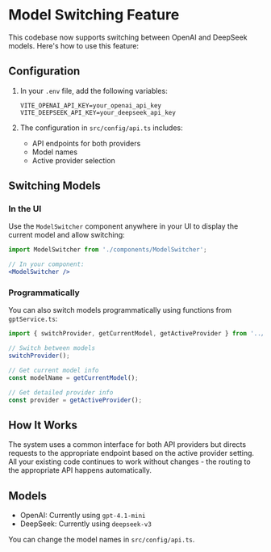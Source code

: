 # Model Switching Feature

This codebase now supports switching between OpenAI and DeepSeek models. Here's how to use this feature:

## Configuration

1. In your `.env` file, add the following variables:
   ```
   VITE_OPENAI_API_KEY=your_openai_api_key
   VITE_DEEPSEEK_API_KEY=your_deepseek_api_key
   ```

2. The configuration in `src/config/api.ts` includes:
   - API endpoints for both providers
   - Model names
   - Active provider selection

## Switching Models

### In the UI
Use the `ModelSwitcher` component anywhere in your UI to display the current model and allow switching:

```jsx
import ModelSwitcher from './components/ModelSwitcher';

// In your component:
<ModelSwitcher />
```

### Programmatically
You can also switch models programmatically using functions from `gptService.ts`:

```typescript
import { switchProvider, getCurrentModel, getActiveProvider } from '../services/gptService';

// Switch between models
switchProvider();

// Get current model info
const modelName = getCurrentModel();

// Get detailed provider info
const provider = getActiveProvider();
```

## How It Works

The system uses a common interface for both API providers but directs requests to the appropriate endpoint based on the active provider setting. All your existing code continues to work without changes - the routing to the appropriate API happens automatically.

## Models

- OpenAI: Currently using `gpt-4.1-mini`
- DeepSeek: Currently using `deepseek-v3`

You can change the model names in `src/config/api.ts`. 